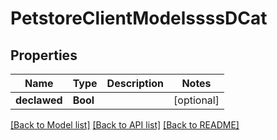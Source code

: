 # PetstoreClientModelssssDCat

## Properties
Name | Type | Description | Notes
------------ | ------------- | ------------- | -------------
**declawed** | **Bool** |  | [optional] 

[[Back to Model list]](../README.md#documentation-for-models) [[Back to API list]](../README.md#documentation-for-api-endpoints) [[Back to README]](../README.md)


